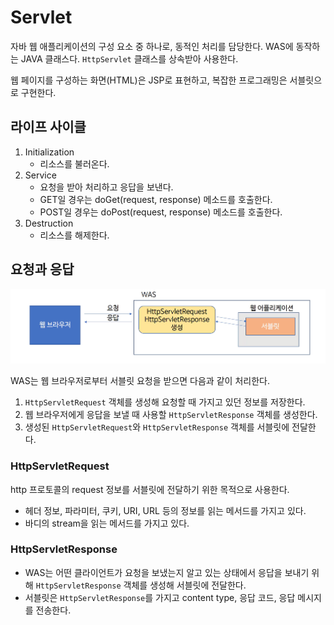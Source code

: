 # Servlet

자바 웹 애플리케이션의 구성 요소 중 하나로, 동적인 처리를 담당한다. WAS에 동작하는 JAVA 클래스다. `HttpServlet` 클래스를 상속받아 사용한다.

웹 페이지를 구성하는 화면(HTML)은 JSP로 표현하고, 복잡한 프로그래밍은 서블릿으로 구현한다.

## 라이프 사이클

1. Initialization
    - 리소스를 불러온다.
2. Service
    - 요청을 받아 처리하고 응답을 보낸다.
    - GET일 경우는 doGet(request, response) 메소드를 호출한다.
    - POST일 경우는 doPost(request, response) 메소드를 호출한다.
3. Destruction
    - 리소스를 해제한다.
    
## 요청과 응답

![](../../.gitbook/assets/interview/network/1_5_4_request_response.png)

WAS는 웹 브라우저로부터 서블릿 요청을 받으면 다음과 같이 처리한다.

1. `HttpServletRequest` 객체를 생성해 요청할 때 가지고 있던 정보를 저장한다.
2. 웹 브라우저에게 응답을 보낼 때 사용할 `HttpServletResponse` 객체를 생성한다.
3. 생성된 `HttpServletRequest`와 `HttpServletResponse` 객체를 서블릿에 전달한다.

### HttpServletRequest

http 프로토콜의 request 정보를 서블릿에 전달하기 위한 목적으로 사용한다.

- 헤더 정보, 파라미터, 쿠키, URI, URL 등의 정보를 읽는 메서드를 가지고 있다.
- 바디의 stream을 읽는 메서드를 가지고 있다.

### HttpServletResponse


- WAS는 어떤 클라이언트가 요청을 보냈는지 알고 있는 상태에서 응답을 보내기 위해 `HttpServletResponse` 객체를 생성해 서블릿에 전달한다.
- 서블릿은 `HttpServletResponse`를 가지고 content type, 응답 코드, 응답 메시지를 전송한다.
 